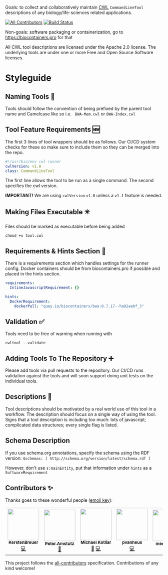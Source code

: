 Goals: to collect and collaboratively maintain [CWL](https://www.commonwl.org) `CommandLineTool` descriptions of any biology/life-sciences related applications.

[![All Contributors](https://img.shields.io/badge/all_contributors-3-orange.svg?style=flat-square)](#contributors-)
[![Build Status](https://travis-ci.com/common-workflow-library/bio-cwl-tools.svg?branch=release)](https://travis-ci.com/common-workflow-library/bio-cwl-tools)

Non-goals: software packaging or containerization, go to https://biocontainers.pro for that

All CWL tool descriptions are licensed under the Apache 2.0 license.
The underlying tools are under one or more Free and Open Source Software licenses.

# Styleguide

## Naming Tools 📛

Tools should follow the convention of being prefixed by the parent tool name and Camelcase like so i.e.
`
BWA-Mem.cwl`
or `
BWA-Index.cwl
`

## Tool Feature Requirements 🆕

The first 3 lines of tool wrappers should be as follows. Our CI/CD system checks for these so make sure to include them so they can be merged into the repo.

```yaml
#!/usr/bin/env cwl-runner
cwlVersion: v1.0
class: CommandLineTool
```
The first line allows the tool to be run as a single command.
The second specifies the cwl version.
<br/>

**IMPORTANT!** 
We are using `cwlVersion` `v1.0` unless a `v1.1` feature is needed.

## Making Files Executable ✴️

Files should be marked as executable before being added 

`
chmod +x tool.cwl
`

## Requirements & Hints Section 🧾

There is a requirements section which handles settings for the runner config. Docker containers should be from biocontainers.pro if possible and placed in the hints section.

```yaml
requirements:
  InlineJavascriptRequirement: {}
```

```yaml
hints:
  DockerRequirement:
    dockerPull: "quay.io/biocontainers/bwa:0.7.17--ha92aebf_3"
```

## Validation ✅

Tools need to be free of warning when running with

`
cwltool --validate
`

## Adding Tools To The Repository ➕

Please add tools via pull requests to the repository. Our CI/CD runs validation against the tools and will soon support doing unit tests on the individual tools.

## Descriptions 📃

Tool descriptions should be motivated by a real world use of this tool in a workflow.
The description should focus on a single way of using the tool.
Signs that a tool description is including too much: lots of javascript; complicated data structures; every single flag is listed.

## Schema Description

If you use schema.org annotations, specify the schema using the RDF version: `$schemas: [ http://schema.org/version/latest/schema.rdf ]`

However, don't use `s:mainEntity`, put that information under `hints` as a `SoftwareRequirement`

## Contributors ✨

Thanks goes to these wonderful people ([emoji key](https://allcontributors.org/docs/en/emoji-key)):

<!-- ALL-CONTRIBUTORS-LIST:START - Do not remove or modify this section -->
<!-- prettier-ignore-start -->
<!-- markdownlint-disable -->
<table>
  <tr>
    <td align="center"><a href="https://github.com/KerstenBreuer"><img src="https://avatars3.githubusercontent.com/u/28008309?v=4" width="100px;" alt=""/><br /><sub><b>KerstenBreuer</b></sub></a><br /><a href="https://github.com/common-workflow-library/bio-cwl-tools/commits?author=KerstenBreuer" title="Code">💻</a></td>
    <td align="center"><a href="https://github.com/tetron"><img src="https://avatars3.githubusercontent.com/u/1316612?v=4" width="100px;" alt=""/><br /><sub><b>Peter Amstutz</b></sub></a><br /><a href="#ideas-tetron" title="Ideas, Planning, & Feedback">🤔</a></td>
    <td align="center"><a href="https://github.com/michael-kotliar"><img src="https://avatars1.githubusercontent.com/u/19493721?v=4" width="100px;" alt=""/><br /><sub><b>Michael Kotliar</b></sub></a><br /><a href="#ideas-michael-kotliar" title="Ideas, Planning, & Feedback">🤔</a> <a href="https://github.com/common-workflow-library/bio-cwl-tools/commits?author=michael-kotliar" title="Code">💻</a></td>
    <td align="center"><a href="https://github.com/pvanheus"><img src="https://avatars0.githubusercontent.com/u/4154788?v=4" width="100px;" alt=""/><br /><sub><b>pvanheus</b></sub></a><br /><a href="https://github.com/common-workflow-library/bio-cwl-tools/commits?author=pvanheus" title="Code">💻</a></td>
    <td align="center"><a href="https://github.com/medcelerate"><img src="https://avatars3.githubusercontent.com/u/32549017?v=4" width="100px;" alt=""/><br /><sub><b>medcelerate</b></sub></a><br /><a href="#ideas-medcelerate" title="Ideas, Planning, & Feedback">🤔</a></td>
    <td align="center"><a href="https://github.com/Stian"><img src="https://avatars0.githubusercontent.com/u/11341?v=4" width="100px;" alt=""/><br /><sub><b>stian</b></sub></a><br /><a href="https://github.com/common-workflow-library/bio-cwl-tools/commits?author=stian" title="Code">💻</a></td>
  </tr>
</table>

<!-- markdownlint-enable -->
<!-- prettier-ignore-end -->
<!-- ALL-CONTRIBUTORS-LIST:END -->

This project follows the [all-contributors](https://github.com/all-contributors/all-contributors) specification. Contributions of any kind welcome!
